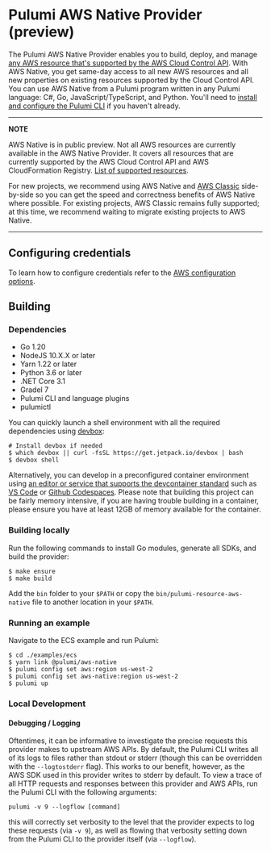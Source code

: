 # Pulumi AWS Native Provider (preview)

The Pulumi AWS Native Provider enables you to build, deploy, and manage [any AWS resource that's supported by the AWS Cloud Control API](https://github.com/pulumi/pulumi-aws-native/blob/master/provider/cmd/pulumi-gen-aws-native/supported-types.txt).
With AWS Native, you get same-day access to all new AWS resources and all new properties on existing resources supported by the Cloud Control API.
You can use AWS Native from a Pulumi program written in any Pulumi language: C#, Go, JavaScript/TypeScript, and Python.
You'll need to [install and configure the Pulumi CLI](https://pulumi.com/docs/get-started/install) if you haven't already.

---
**NOTE**

AWS Native is in public preview.
Not all AWS resources are currently available in the AWS Native Provider. It covers all resources that are currently supported by the AWS Cloud Control API and AWS CloudFormation Registry. [List of supported resources](https://github.com/pulumi/pulumi-aws-native/blob/master/provider/cmd/pulumi-gen-aws-native/supported-types.txt).

For new projects, we recommend using AWS Native and [AWS Classic](https://github.com/pulumi/pulumi-aws) side-by-side so you can get the speed and correctness benefits of AWS Native where possible.
For existing projects, AWS Classic remains fully supported; at this time, we recommend waiting to migrate existing projects to AWS Native.

---

## Configuring credentials

To learn how to configure credentials refer to the [AWS configuration options](https://www.pulumi.com/registry/packages/aws-native/installation-configuration/#configuration-options).

## Building

### Dependencies

- Go 1.20
- NodeJS 10.X.X or later
- Yarn 1.22 or later
- Python 3.6 or later
- .NET Core 3.1
- Gradel 7
- Pulumi CLI and language plugins
- pulumictl

You can quickly launch a shell environment with all the required dependencies using
[devbox](https://www.jetpack.io/devbox/):
```
# Install devbox if needed
$ which devbox || curl -fsSL https://get.jetpack.io/devbox | bash
$ devbox shell
```

Alternatively, you can develop in a preconfigured container environment using 
[an editor or service that supports the devcontainer standard](https://containers.dev/supporting#editors)
such as [VS Code](https://marketplace.visualstudio.com/items?itemName=ms-vscode-remote.remote-containers) or [Github Codespaces](https://codespaces.new/pulumi/pulumi-aws-native). Please note that building this project can be fairly memory intensive, if you are having trouble building in a container, please ensure you have at least 12GB of memory available for the container.

### Building locally

Run the following commands to install Go modules, generate all SDKs, and build the provider:

```
$ make ensure
$ make build
```

Add the `bin` folder to your `$PATH` or copy the `bin/pulumi-resource-aws-native` file to another location in your `$PATH`.

### Running an example

Navigate to the ECS example and run Pulumi:

```
$ cd ./examples/ecs
$ yarn link @pulumi/aws-native
$ pulumi config set aws:region us-west-2
$ pulumi config set aws-native:region us-west-2
$ pulumi up
``` 

### Local Development

#### Debugging / Logging

Oftentimes, it can be informative to investigate the precise requests this provider makes to upstream AWS APIs. By default, the Pulumi CLI writes all of its logs to files rather than stdout or stderr (though this can be overridden with the `--logtostderr` flag). This works to our benefit, however, as the AWS SDK used in this provider writes to stderr by default. To view a trace of all HTTP requests and responses between this provider and AWS APIs, run the Pulumi CLI with the following arguments:

```shell
pulumi -v 9 --logflow [command]
```

this will correctly set verbosity to the level that the provider expects to log these requests (via `-v 9`), as well as flowing that verbosity setting down from the Pulumi CLI to the provider itself (via `--logflow`).
